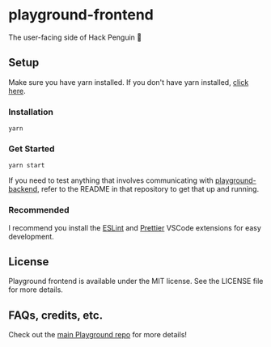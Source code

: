 # playground-frontend

The user-facing side of Hack Penguin 🐧

## Setup

Make sure you have yarn installed. If you don't have yarn installed, [click here](https://yarnpkg.com/getting-started/install).

### Installation

```
yarn
```

### Get Started

```
yarn start
```

If you need to test anything that involves communicating with [playground-backend](https://github.com/techx/playground), refer to the README in that repository to get that up and running.

### Recommended

I recommend you install the [ESLint](https://marketplace.visualstudio.com/items?itemName=dbaeumer.vscode-eslint) and [Prettier](https://marketplace.visualstudio.com/items?itemName=esbenp.prettier-vscode) VSCode extensions for easy development.

## License

Playground frontend is available under the MIT license. See the LICENSE file for more details.

## FAQs, credits, etc.

Check out the [main Playground repo](https://github.com/hackmit/playground) for more details!
